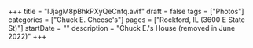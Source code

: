 +++
title = "lJjagM8pBhkPXyQeCnfq.avif"
draft = false
tags = ["Photos"]
categories = ["Chuck E. Cheese's"]
pages = ["Rockford, IL (3600 E State St)"]
startDate = ""
description = "Chuck E.'s House (removed in June 2022)"
+++
